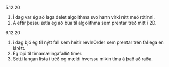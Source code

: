5.12.20

1. Í dag var ég að laga delet algolithma svo hann virki rétt með rótinni.
2. Á eftir þessu ætla ég að búa til algolithma sem prentar tréð mitt í 2D.


6.12.20

1. í dag bjó ég til nýtt fall sem heitir revInOrder sem prentar trén fallega en lárétt.
2. Ég bjó til tímamælingafallið timer.
3. Setti langan lista í tréð og mældi hverssu mikin tíma á það að raða.
